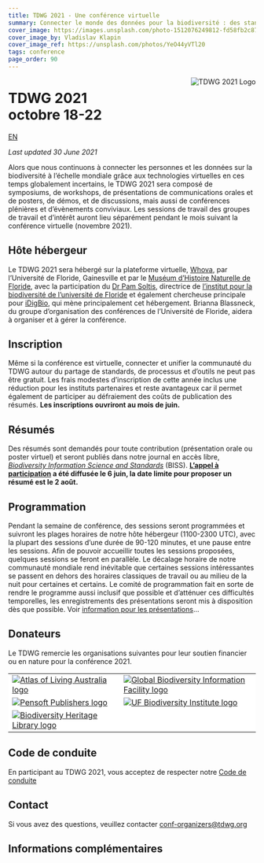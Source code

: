 ```yaml
---
title: TDWG 2021 - Une conférence virtuelle
summary: Connecter le monde des données pour la biodiversité : des standards pour unir les personnes, les processus et les outils
cover_image: https://images.unsplash.com/photo-1512076249812-fd58fb2c8748
cover_image_by: Vladislav Klapin
cover_image_ref: https://unsplash.com/photos/YeO44yVTl20
tags: conference
page_order: 90
---
```


<img src="https://static.tdwg.org/conferences/2021/logos/TDWG2021_logo-plant_400w.png" alt="TDWG 2021 Logo" style="float:right;padding-left:10px;padding-bottom:10px">

# TDWG 2021<br />octobre 18-22 

[EN](../)

_Last updated 30 June 2021_

Alors que nous continuons à connecter les personnes et les données sur la biodiversité à l’échelle mondiale grâce aux technologies virtuelles en ces temps globalement incertains, le TDWG 2021 sera composé de symposiums, de workshops, de présentations de communications orales et de posters, de démos, et de discussions, mais aussi de conférences plénières et d’évènements conviviaux. Les sessions de travail des groupes de travail et d’intérêt auront lieu séparément pendant le mois suivant la conférence virtuelle (novembre 2021).

## Hôte hébergeur

Le TDWG 2021 sera hébergé sur la plateforme virtuelle, [Whova](https://whova.com/), par l’Université de Floride, Gainesville et par le [Muséum d’Histoire Naturelle de Floride](https://www.floridamuseum.ufl.edu/), avec la participation du [Dr Pam Soltis](https://www.floridamuseum.ufl.edu/soltis-lab/), directrice de [l’institut pour la biodiversité de l’université de Floride](https://biodiversity.research.ufl.edu/) et également chercheuse principale pour [iDigBio](https://www.idigbio.org/), qui mène principalement cet hébergement. Brianna Blassneck, du groupe d’organisation des conférences de l’Université de Floride, aidera à organiser et à gérer la conférence.

## Inscription

Même si la conférence est virtuelle, connecter et unifier la communauté du TDWG autour du partage de standards, de processus et d’outils ne peut pas être gratuit. Les frais modestes d’inscription de cette année inclus une réduction pour les instituts partenaires et reste avantageux car il permet également de participer au défraiement des coûts de publication des résumés. **Les inscriptions ouvriront au mois de juin.**

## Résumés

Des résumés sont demandés pour toute contribution (présentation orale ou poster virtuel) et seront publiés dans notre journal en accès libre, [_Biodiversity Information Science and Standards_](https://biss.pensoft.net/) (BISS). **[L’appel à participation](https://www.tdwg.org/conferences/2021/fr/appel-a-participation/) a été diffusée le 6 juin, la date limite pour proposer un résumé est le 2 août.**

## Programmation

Pendant la semaine de conférence, des sessions seront programmées et suivront les plages horaires de notre hôte hébergeur (1100-2300 UTC), avec la plupart des sessions d’une durée de 90-120 minutes, et une pause entre les sessions. Afin de pouvoir accueillir toutes les sessions proposées, quelques sessions se feront en parallèle. Le décalage horaire de notre communauté mondiale rend inévitable que certaines sessions intéressantes se passent en dehors des horaires classiques de travail ou au milieu de la nuit pour certaines et certains. Le comité de programmation fait en sorte de rendre le programme aussi inclusif que possible et d’atténuer ces difficultés temporelles, les enregistrements des présentations seront mis à disposition dès que possible. Voir [information pour les présentations](https://www.tdwg.org/conferences/2021/fr/info-pour-les-presentations/)…

## Donateurs

Le TDWG remercie les organisations suivantes pour leur soutien financier ou en nature pour la conférence 2021. 

<table border="0">
<tbody>
<tr>
<td style="background-color: #FFFFFF; vertical-align: middle;">
    <a href="https://ala.org.au">
      <img src="https://static.tdwg.org/sponsors/ala-logo-stacked-rgb-600.png" alt="Atlas of Living Australia logo" width="" height="" />
    </a>
  </td>
<td style="background-color: #FFFFFF; vertical-align: middle;">
  <a href="https://gbif.org">
    <img src="https://static.tdwg.org/sponsors/gbif-2015.png" alt="Global Biodiversity Information Facility logo" width="" height="" />
  </a>
</td>
  </tr>
<tr>
  <td style="background-color: #FFFFFF; vertical-align: middle;">
    <a href="https://pensoft.net">
    <img src="https://static.tdwg.org/sponsors/pensoft-logo.png" alt="Pensoft Publishers logo" width="" height="" />
    </a>
  </td>
  <td style="background-color: #FFFFFF; vertical-align: middle;">
    <a href="https://biodiversity.research.ufl.edu/">
    <img src="https://static.tdwg.org/sponsors/uf-biodiversity-institute.png" alt="UF Biodiversity Institute logo" width="" height="" />
    </a>
  </td>
</tr>
    <tr>
  <td style="background-color: #FFFFFF; vertical-align: middle;">
    <a href="https://biodiversitylibrary.org">
    <img src="https://static.tdwg.org/sponsors/bhl-combined-1024x329.png" alt="Biodiversity Heritage Library logo" width="" height="" />
    </a>
  </td>
  <td style="background-color: #FFFFFF; vertical-align: middle;">
    &nbsp;
  </td>
</tr>
</tbody>
</table>

## Code de conduite

En participant au TDWG 2021, vous acceptez de respecter notre [Code de conduite](https://www.tdwg.org/about/code-of-conduct/)

## Contact

Si vous avez des questions, veuillez contacter [conf-organizers@tdwg.org](mailto:conf-organizers@tdwg.org)

## Informations complémentaires

